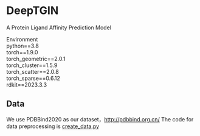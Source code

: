 # DeepTGIN
A Protein Ligand Affinity Prediction Model

Environment  
python==3.8  
torch==1.9.0  
torch_geometric==2.0.1  
torch_cluster==1.5.9  
torch_scatter==2.0.8  
torch_sparse==0.6.12  
rdkit==2023.3.3  
## Data
We use PDBBind2020 as our dataset，http://pdbbind.org.cn/
The code for data preprocessing is [create_data.py](create_data.py)
